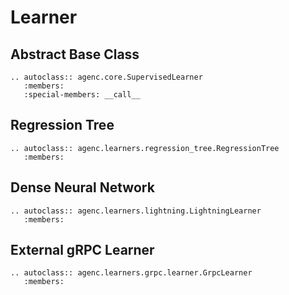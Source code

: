 # Learner

## Abstract Base Class

```{eval-rst}
.. autoclass:: agenc.core.SupervisedLearner
   :members:
   :special-members: __call__
```

## Regression Tree

```{eval-rst}
.. autoclass:: agenc.learners.regression_tree.RegressionTree
   :members:
```

## Dense Neural Network

```{eval-rst}
.. autoclass:: agenc.learners.lightning.LightningLearner
   :members:
```

## External gRPC Learner

```{eval-rst}
.. autoclass:: agenc.learners.grpc.learner.GrpcLearner
   :members:
```

